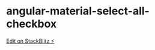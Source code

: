 # angular-material-select-all-checkbox

[Edit on StackBlitz ⚡️](https://stackblitz.com/edit/angular-material-select-all-checkbox)